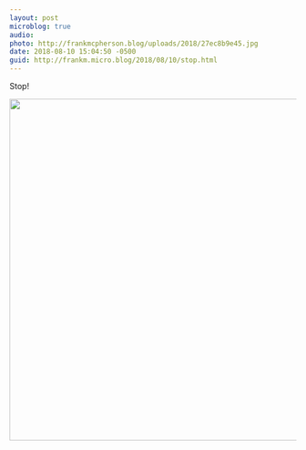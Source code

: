 ```yaml
---
layout: post
microblog: true
audio: 
photo: http://frankmcpherson.blog/uploads/2018/27ec8b9e45.jpg
date: 2018-08-10 15:04:50 -0500
guid: http://frankm.micro.blog/2018/08/10/stop.html
---
```

Stop!

<img src="http://frankmcpherson.blog/uploads/2018/27ec8b9e45.jpg" width="600" height="600" />
